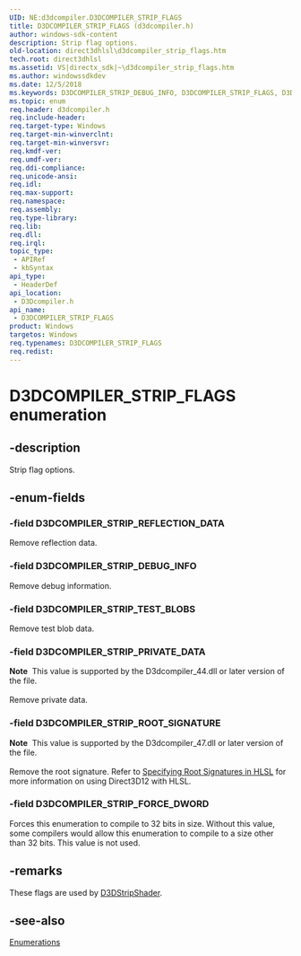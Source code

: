 ```yaml
---
UID: NE:d3dcompiler.D3DCOMPILER_STRIP_FLAGS
title: D3DCOMPILER_STRIP_FLAGS (d3dcompiler.h)
author: windows-sdk-content
description: Strip flag options.
old-location: direct3dhlsl\d3dcompiler_strip_flags.htm
tech.root: direct3dhlsl
ms.assetid: VS|directx_sdk|~\d3dcompiler_strip_flags.htm
ms.author: windowssdkdev
ms.date: 12/5/2018
ms.keywords: D3DCOMPILER_STRIP_DEBUG_INFO, D3DCOMPILER_STRIP_FLAGS, D3DCOMPILER_STRIP_FLAGS enumeration [HLSL], D3DCOMPILER_STRIP_FORCE_DWORD, D3DCOMPILER_STRIP_PRIVATE_DATA, D3DCOMPILER_STRIP_REFLECTION_DATA, D3DCOMPILER_STRIP_ROOT_SIGNATURE, D3DCOMPILER_STRIP_TEST_BLOBS, d2322971-23ee-a7bd-cf13-8a393a03e8a9, d3dcompiler/D3DCOMPILER_STRIP_DEBUG_INFO, d3dcompiler/D3DCOMPILER_STRIP_FLAGS, d3dcompiler/D3DCOMPILER_STRIP_FORCE_DWORD, d3dcompiler/D3DCOMPILER_STRIP_PRIVATE_DATA, d3dcompiler/D3DCOMPILER_STRIP_REFLECTION_DATA, d3dcompiler/D3DCOMPILER_STRIP_ROOT_SIGNATURE, d3dcompiler/D3DCOMPILER_STRIP_TEST_BLOBS, direct3dhlsl.d3dcompiler_strip_flags
ms.topic: enum
req.header: d3dcompiler.h
req.include-header: 
req.target-type: Windows
req.target-min-winverclnt: 
req.target-min-winversvr: 
req.kmdf-ver: 
req.umdf-ver: 
req.ddi-compliance: 
req.unicode-ansi: 
req.idl: 
req.max-support: 
req.namespace: 
req.assembly: 
req.type-library: 
req.lib: 
req.dll: 
req.irql: 
topic_type:
 - APIRef
 - kbSyntax
api_type:
 - HeaderDef
api_location:
 - D3Dcompiler.h
api_name:
 - D3DCOMPILER_STRIP_FLAGS
product: Windows
targetos: Windows
req.typenames: D3DCOMPILER_STRIP_FLAGS
req.redist: 
---
```


# D3DCOMPILER_STRIP_FLAGS enumeration


## -description


Strip flag options.


## -enum-fields




### -field D3DCOMPILER_STRIP_REFLECTION_DATA

Remove reflection data.


### -field D3DCOMPILER_STRIP_DEBUG_INFO

Remove debug information.


### -field D3DCOMPILER_STRIP_TEST_BLOBS

Remove test blob data.


### -field D3DCOMPILER_STRIP_PRIVATE_DATA

<div class="alert"><b>Note</b>  This value is supported by the D3dcompiler_44.dll or later version of the file.</div>
<div> </div>
Remove private data.


### -field D3DCOMPILER_STRIP_ROOT_SIGNATURE

<div class="alert"><b>Note</b>  This value is supported by the D3dcompiler_47.dll or later version of the file.</div>
<div> </div>
Remove the root signature. Refer to <a href="https://msdn.microsoft.com/399F5E91-B017-4F5E-9037-DC055407D96F">Specifying Root Signatures in HLSL</a> for more information on using Direct3D12 with HLSL.


### -field D3DCOMPILER_STRIP_FORCE_DWORD

Forces this enumeration to compile to 32 bits in size. Without this value, some compilers would allow this enumeration to compile to a size other than 32 bits. This value is not used.


## -remarks



These flags are used by <a href="https://msdn.microsoft.com/en-us/library/Dd607335(v=VS.85).aspx">D3DStripShader</a>.




## -see-also




<a href="https://msdn.microsoft.com/en-us/library/Dd607341(v=VS.85).aspx">Enumerations</a>
 

 


